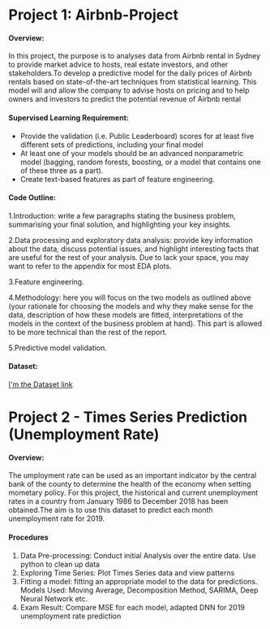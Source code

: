 # Project 1: Airbnb-Project 




#### Overview:

In this project, the purpose is to analyses data from Airbnb rental in Sydney to provide market advice to hosts, real estate investors, and other stakeholders.To develop a predictive model for the daily prices of Airbnb rentals based on state-of-the-art techniques from statistical learning.  This model will and allow the company to advise hosts on pricing and to help owners and investors to predict the potential revenue of Airbnb rental 

#### Supervised Learning Requirement:

* Provide the validation (i.e. Public Leaderboard) scores for at least five different  sets  of  predictions,  including  your  final  model
* At least one of your models should be an advanced nonparametric model (bagging, random forests, boosting, or a model that contains one of these three as a part).
* Create text-based features as part of feature engineering.  

#### Code Outline:

1.Introduction: write a few paragraphs stating the business problem, summarising your final solution, and highlighting your key insights.

 
2.Data processing and exploratory data analysis: provide key information about the data, discuss potential issues, and highlight interesting facts that are useful for the rest of your analysis. Due to lack your space, you may want to refer to the appendix for most EDA plots.  


3.Feature engineering.  


4.Methodology: here you will focus on the two models as outlined above (your rationale for choosing the models and why they make sense for the data, description of how these models are fitted, interpretations of the models in the context of the business problem at hand).  This part is allowed to be more technical than the rest of the report.


5.Predictive model validation.  


#### Dataset:

[I'm the Dataset link](https://drive.google.com/drive/folders/1BNznLRF-k_K9NwG7UwZfunQBeJ4eQO4Q?usp=sharing)


# Project 2 - Times Series Prediction (Unemployment Rate)

#### Overview:

The umployment rate can be used as an important indicator by the central bank of the county to determine the health of the economy when setting mometary policy. For this project, the historical and current unemployment rates in a country from January 1986 to December 2018 has been obtained.The aim is to use this dataset to predict each month unemployment rate for 2019.

#### Procedures 

1. Data Pre-processing: Conduct initial Analysis over the entire data. Use python to clean up data 
2. Exploring Time Series: Plot Times Series data and view patterns 
3. Fitting a model: fitting an appropriate model to the data for predictions. Models Used: Moving Average, Decomposition Method, SARIMA, Deep Neural Network etc.
4. Exam Result: Compare MSE for each model, adapted DNN for 2019 unemployment rate prediction

